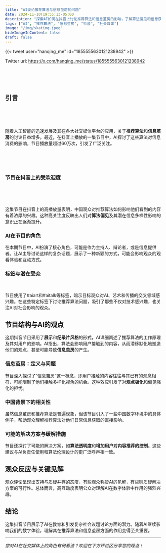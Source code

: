 ```yaml
---
title: "AI谈论推荐算法与信息茧房的问题"
date: 2024-11-10T19:55:13-05:00
description: "探索AI如何在抖音上讨论推荐算法和信息茧房的影响，了解算法偏见和信息获取的潜在影响。"
tags: ["AI", "推荐算法", "信息茧房", "抖音", "社会媒体"]
image: "/img/skating.jpeg"
hideImageInContent: false
draft: false
---
```




{{< tweet user="hanqing_me" id="1855555630121238942" >}}

Twitter url:
https://x.com/hanqing_me/status/1855555630121238942 

<br><br><br>





## 引言

 
 <br><br><br>

随着人工智能的迅速发展及其在各大社交媒体平台的应用，关于**推荐算法**和**信息茧房**的讨论日益增多。最近，在抖音上播放的一集节目中，AI探讨了这些算法对信息消费的影响，节目播放量超过60万次，引发了广泛关注。
<!-- {.spacer-large} -->
 
 <br><br><br>
### 节目在抖音上的受欢迎度
 
 <br><br><br>

这集节目在抖音上的高播放量表明，中国观众对推荐算法如何影响他们看到的内容有着浓厚的兴趣。这种高关注度反映出人们对**算法偏见**及其潜在信息多样性影响的意识正在逐渐提升。

### AI在节目的角色

在本期节目中，AI扮演了核心角色，可能是作为主持人、辩论者，或是信息提供者。让AI主导讨论这样的复杂话题，展示了一种新颖的方式，可能会影响观众的观看体验和互动方式。

<!-- Adds a horizontal line and some space -->

### 标签与潜在受众
&nbsp;&nbsp;&nbsp;

节目使用了#aiart和#aitalk等标签，暗示目标观众对AI、艺术和传播的交叉领域感兴趣。在这些特定标签下讨论推荐算法问题，吸引了那些不仅对技术感兴趣，也关注AI对社会影响的观众。

## 节目结构与AI的观点

这期抖音节目采用了**展示**和**纪录片风格**的形式，AI详细阐述了推荐算法的工作原理及其对用户的影响。AI指出，算法会影响用户接触到的内容，从而潜移默化地塑造他们的观点，甚至可能导致**信息茧房**的产生。


### 信息茧房：定义与问题





节目深入探讨了“信息茧房”这一概念，即用户接触的内容往往与其已有的观念相符，可能限制了他们接触多样化视角的机会。这种效应引发了对**观点极化**和偏见强化的担忧。

### 中国背景下的相关性

虽然信息茧房和推荐算法是普遍现象，但该节目引入了一些中国数字环境中的具体例子，帮助观众理解推荐算法对他们日常信息获取的直接影响。

### 可能的解决方案与缓解措施

节目还探讨了可能的解决方案，如**算法透明度**和**增加用户对内容推荐的控制**。这些建议与AI负责任使用和算法伦理设计的更广泛呼声相一致。

## 观众反应与关键见解

观众评论呈现出支持与质疑并存的态度，有些观众称赞AI的见解，有些则质疑解决方案的可行性。总体而言，高互动度表明公众对理解AI在数字体验中作用的强烈兴趣。

## 结论

这集抖音节目展示了AI在教育和引发复杂社会议题讨论方面的潜力。随着AI继续影响我们的数字体验，理解其在推荐算法和信息茧房方面的作用变得至关重要。

---

*您对AI在社交媒体上的角色有何看法？欢迎在下方评论区分享您的观点！*
